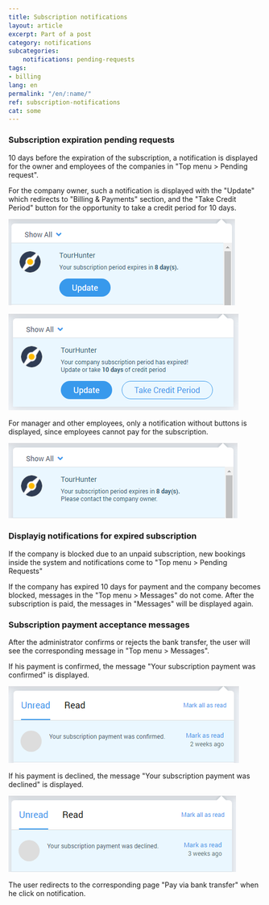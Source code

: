 ```yaml
---
title: Subscription notifications
layout: article
excerpt: Part of a post
category: notifications
subcategories:
    notifications: pending-requests
tags:
- billing
lang: en
permalink: "/en/:name/"
ref: subscription-notifications
cat: some
---
```


### **Subscription expiration pending requests**

10 days before the expiration of the subscription, a notification is displayed for the owner and employees of the companies in "Top menu > Pending request".

For the company owner, such a notification is displayed with the "Update" which redirects to "Billing & Payments" section, and the "Take Credit Period" button for the opportunity to take a credit period for 10 days.

![Subscription_notifications1](/assets/images/subscription_notifications1.png)

![Subscription_notifications2](/assets/images/subscription_notifications2.png)

For manager and other employees, only a notification without buttons is displayed, since employees cannot pay for the subscription.

![Subscription_notifications3](/assets/images/subscription_notifications3.png)

### **Displayig notifications for expired subscription**

If the company is blocked due to an unpaid subscription, new bookings inside the system and notifications come to "Top menu > Pending Requests"

If the company has expired 10 days for payment and the company becomes blocked, messages in the "Top menu > Messages" do not come. After the subscription is paid, the messages in "Messages" will be displayed again.

### **Subscription payment acceptance messages**

After the administrator confirms or rejects the bank transfer, the user will see the corresponding message in "Top menu > Messages".

If his payment is confirmed, the message "Your subscription payment was confirmed" is displayed.

![Subscription_notifications4](/assets/images/subscription_notifications4.png)

If his payment is declined, the message "Your subscription payment was declined" is displayed.

![Subscription_notifications5](/assets/images/subscription_notifications5.png)

The user redirects to the corresponding page "Pay via bank transfer" when he click on notification.
